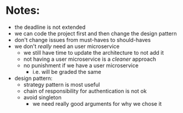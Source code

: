 # Notes:
- the deadline is not extended
- we can code the project first and then change the design pattern
- don't change issues from must-haves to should-haves
- we don't _really_ need an user microservice
    - we still have time to update the architecture to not add it
    - not having a user microservice is a _cleaner_ approach
    - no punishment if we have a user microservice
      - i.e. will be graded the same
- design pattern:
  - strategy pattern is most useful
  - chain of responsibility for authentication is not ok
  - avoid singleton
    - we need really good arguments for why we chose it